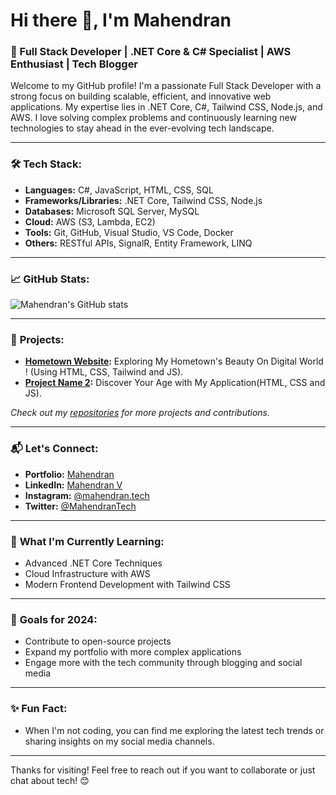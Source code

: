 # Hi there 👋, I'm Mahendran

### 🚀 Full Stack Developer | .NET Core & C# Specialist | AWS Enthusiast | Tech Blogger

Welcome to my GitHub profile! I'm a passionate Full Stack Developer with a strong focus on building scalable, efficient, and innovative web applications. My expertise lies in .NET Core, C#, Tailwind CSS, Node.js, and AWS. I love solving complex problems and continuously learning new technologies to stay ahead in the ever-evolving tech landscape.

---

### 🛠️ **Tech Stack:**
- **Languages:** C#, JavaScript, HTML, CSS, SQL
- **Frameworks/Libraries:** .NET Core, Tailwind CSS, Node.js
- **Databases:** Microsoft SQL Server, MySQL
- **Cloud:** AWS (S3, Lambda, EC2)
- **Tools:** Git, GitHub, Visual Studio, VS Code, Docker
- **Others:** RESTful APIs, SignalR, Entity Framework, LINQ

---

### 📈 **GitHub Stats:**

![Mahendran's GitHub stats](https://github-readme-stats.vercel.app/api?username=mahendran-programmer&show_icons=true&theme=radical)

---

### 📂 **Projects:**

- **[Hometown Website](https://mahendran-programmer.github.io/Hometown-Website/):** Exploring My Hometown's Beauty On Digital World ! (Using HTML, CSS, Tailwind and JS).
- **[Project Name 2](https://mahendran-programmer.github.io/Age-Calculator/):** Discover Your Age with My Application(HTML, CSS and JS).

_Check out my [repositories](https://github.com/mahendran-programmer?tab=repositories) for more projects and contributions._

---

### 📬 **Let's Connect:**

- **Portfolio:** [Mahendran](https://mahendran-programmer.github.io/Portfolio-Website/)
- **LinkedIn:** [Mahendran V](www.linkedin.com/in/mahendran-tech)
- **Instagram:** [@mahendran.tech](https://instagram.com/mahendran.tech)
- **Twitter:** [@MahendranTech](https://twitter.com/mahendran)

---

### 🌱 **What I'm Currently Learning:**
- Advanced .NET Core Techniques
- Cloud Infrastructure with AWS
- Modern Frontend Development with Tailwind CSS

---

### 🎯 **Goals for 2024:**
- Contribute to open-source projects
- Expand my portfolio with more complex applications
- Engage more with the tech community through blogging and social media

---

### ✨ **Fun Fact:**
- When I'm not coding, you can find me exploring the latest tech trends or sharing insights on my social media channels.

---

Thanks for visiting! Feel free to reach out if you want to collaborate or just chat about tech! 😊
